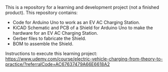 This is a repository for a learning and development project (not a finished product).
This repository contains:
- Code for Arduino Uno to work as an EV AC Charging Station.
- KiCAD Schematic and PCB of a Shield for Arduino Uno to make the hardware for an EV AC Charging Station.
- Gerber files to fabricate the Shield.
- BOM to assemble the Shield.

Instructions to execute this learning project: https://www.udemy.com/course/electric-vehicle-charging-from-theory-to-practice/?referralCode=AC67637479A66E6618A2
